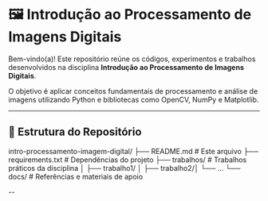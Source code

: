 # 🖼️ Introdução ao Processamento de Imagens Digitais

Bem-vindo(a)! Este repositório reúne os códigos, experimentos e trabalhos desenvolvidos na disciplina **Introdução ao Processamento de Imagens Digitais**.

O objetivo é aplicar conceitos fundamentais de processamento e análise de imagens utilizando Python e bibliotecas como OpenCV, NumPy e Matplotlib.

---

## 📁 Estrutura do Repositório

intro-processamento-imagem-digital/
├── README.md # Este arquivo 
├── requirements.txt # Dependências do projeto 
├── trabalhos/ # Trabalhos práticos da disciplina │ 
├── trabalho1/ │ 
├── trabalho2/│ └── ... └── docs/ # Referências e materiais de apoio


--

